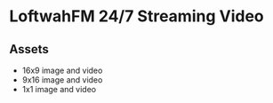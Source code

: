 # LoftwahFM 24/7 Streaming Video

## Assets

- 16x9 image and video
- 9x16 image and video
- 1x1 image and video